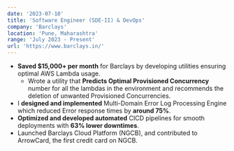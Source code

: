 ```yaml
---
date: '2023-07-10'
title: 'Software Engineer (SDE-II) & DevOps'
company: 'Barclays'
location: 'Pune, Maharashtra'
range: 'July 2023 - Present'
url: 'https://www.barclays.in/'
---
```


- __Saved $15,000+ per month__ for Barclays by developing utilities ensuring optimal AWS Lambda usage.
    - Wrote a utility that __Predicts Optimal Provisioned Concurrency__ number for all the lambdas in the environment and recommends the deletion of unwanted Provisioned Concurrencies.
- I __designed and implemented__ Multi-Domain Error Log Processing Engine which reduced Error response times by __around 75%__.
- __Optimized and developed automated__ CICD pipelines for smooth deployments with __63% lower downtimes__.
- Launched Barclays Cloud Platform (NGCB), and contributed to ArrowCard, the first credit card on NGCB.